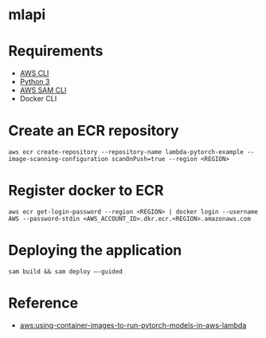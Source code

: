 # mlapi

# Requirements
* [AWS CLI](https://aws.amazon.com/ko/cli/)
* [Python 3](https://www.python.org/downloads/)
* [AWS SAM CLI](https://aws.amazon.com/ko/serverless/sam/)
* Docker CLI

# Create an ECR repository
```
aws ecr create-repository --repository-name lambda-pytorch-example --image-scanning-configuration scanOnPush=true --region <REGION>
```

# Register docker to ECR
```
aws ecr get-login-password --region <REGION> | docker login --username AWS --password-stdin <AWS_ACCOUNT_ID>.dkr.ecr.<REGION>.amazonaws.com
```

# Deploying the application
```
sam build && sam deploy –-guided
```




# Reference
* [aws:using-container-images-to-run-pytorch-models-in-aws-lambda](https://aws.amazon.com/ko/blogs/machine-learning/using-container-images-to-run-pytorch-models-in-aws-lambda/)


